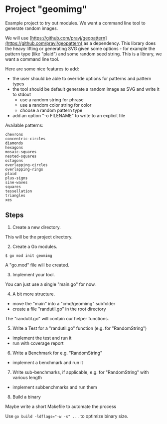 # Project "geomimg"

Example project to try out modules. We want a command line tool to generate random images.

We will use
[https://github.com/pravj/geopattern](https://github.com/pravj/geopattern) as a
dependency. This library does the heavy lifting or generating SVG given some
options - for example the pattern type (like "plaid") and some random seed
string. This is a library, we want a command line tool.

Here are some nice features to add:

* the user should be able to override options for patterns and pattern types
* the tool should be default generate a random image as SVG and write it to stdout
    * use a random string for phrase
    * use a random color string for color
    * choose a random pattern type
* add an option "-o FILENAME" to write to an explicit file

Available patterns:

```
chevrons
concentric-circles
diamonds
hexagons
mosaic-squares
nested-squares
octagons
overlapping-circles
overlapping-rings
plaid
plus-signs
sine-waves
squares
tessellation
triangles
xes
```


## Steps

1. Create a new directory.

This will be the project directory.

2. Create a Go modules.

```
$ go mod init geomimg
```

A "go.mod" file will be created.

3. Implement your tool.

You can just use a single "main.go" for now.

4. A bit more structure.

* move the "main" into a "cmd/geomimg" subfolder
* create a file "randutil.go" in the root directory

The "randutil.go" will contain our helper functions.

5. Write a Test for a "randutil.go" function (e.g. for "RandomString")

* implement the test and run it
* run with coverage report

6. Write a Benchmark for e.g. "RandomString"

* implement a benchmark and run it

7. Write sub-benchmarks, if applicable, e.g. for "RandomString" with various length

* implement subbenchmarks and run them

8. Build a binary

Maybe write a short Makefile to automate the process

Use `go build -ldflags="-w -s" ...` to optimize binary size.
